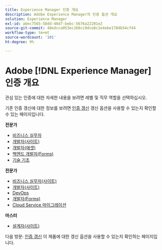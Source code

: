 ```yaml
---
title: Experience Manager 인증 개요
description: Adobe Experience Manager의 인증 옵션 개요
solution: Experience Manager
exl-id: abec7565-58dd-46d7-bebc-5676a22201e2
source-git-commit: 48edcca053ec160cc9dce8c1e4ebe178db54cf44
workflow-type: tm+mt
source-wordcount: '101'
ht-degree: 9%

---
```


# Adobe [!DNL Experience Manager] 인증 개요

관심 있는 인증에 대한 자세한 내용을 보려면 레벨 및 직무 역할을 선택하십시오.

기존 인증 갱신에 대한 정보를 보려면 [인증 갱신](/help/certifications/renew.md) 갱신 옵션을 사용할 수 있는지 확인할 수 있는 페이지입니다.

**전문가**

* [비즈니스 실무자](/help/certifications/aem/aem-p-business.md) <!--AD0-E126-->
* [개발자(사이트)](/help/certifications/aem/aem-sites-p-developer.md) <!--AD0-E123-->
* [개발자(에셋)](/help/certifications/aem/aem-assets-p-developer.md) <!--AD0-E129-->
* [백엔드 개발자(Forms)](/help/certifications/aem/aem-forms-p-bedeveloper.md) <!--AD0-E127-->
* [기술 기초](/help/certifications/aem/aem-p-foundations.md) <!--AD0-E132-->

**전문가**

* [비즈니스 실무자(사이트)](/help/certifications/aem/aem-sites-e-business.md) <!--AD0-E121-->
* [개발자(사이트)](/help/certifications/aem/aem-sites-e-developer.md) <!--AD0-E134-->
* [DevOps](/help/certifications/aem/aem-devops-e-engineer.md) <!--AD0-E124-->
* [개발자(Forms)](/help/certifications/aem/aem-forms-e-developer.md) <!--AD0-E125-->
* [Cloud Service 마이그레이션](/help/certifications/aem/aem-cs-e-migration.md) <!--AD0-E136-->

**마스터**

* [설계자(사이트)](/help/certifications/aem/aem-sites-m-architect.md) <!--AD0-E117-->

다음 방문: [인증 갱신](/help/certifications/renew.md) 이 제품에 대한 갱신 옵션을 사용할 수 있는지 확인하는 페이지입니다.